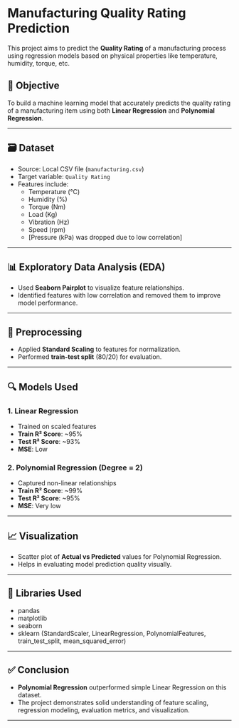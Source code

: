# Manufacturing Quality Rating Prediction

This project aims to predict the **Quality Rating** of a manufacturing process using regression models based on physical properties like temperature, humidity, torque, etc.

## 📌 Objective

To build a machine learning model that accurately predicts the quality rating of a manufacturing item using both **Linear Regression** and **Polynomial Regression**.

---

## 🗃️ Dataset

- Source: Local CSV file (`manufacturing.csv`)
- Target variable: `Quality Rating`
- Features include:
  - Temperature (°C)
  - Humidity (%)
  - Torque (Nm)
  - Load (Kg)
  - Vibration (Hz)
  - Speed (rpm)
  - [Pressure (kPa) was dropped due to low correlation]

---

## 📊 Exploratory Data Analysis (EDA)

- Used **Seaborn Pairplot** to visualize feature relationships.
- Identified features with low correlation and removed them to improve model performance.

---

## 🧪 Preprocessing

- Applied **Standard Scaling** to features for normalization.
- Performed **train-test split** (80/20) for evaluation.

---

## 🔍 Models Used

### 1. Linear Regression
- Trained on scaled features
- **Train R² Score**: ~95%
- **Test R² Score**: ~93%
- **MSE**: Low

### 2. Polynomial Regression (Degree = 2)
- Captured non-linear relationships
- **Train R² Score**: ~99%
- **Test R² Score**: ~95%
- **MSE**: Very low

---

## 📈 Visualization

- Scatter plot of **Actual vs Predicted** values for Polynomial Regression.
- Helps in evaluating model prediction quality visually.

---

## 🧰 Libraries Used

- pandas
- matplotlib
- seaborn
- sklearn (StandardScaler, LinearRegression, PolynomialFeatures, train_test_split, mean_squared_error)

---

## ✅ Conclusion

- **Polynomial Regression** outperformed simple Linear Regression on this dataset.
- The project demonstrates solid understanding of feature scaling, regression modeling, evaluation metrics, and visualization.

---